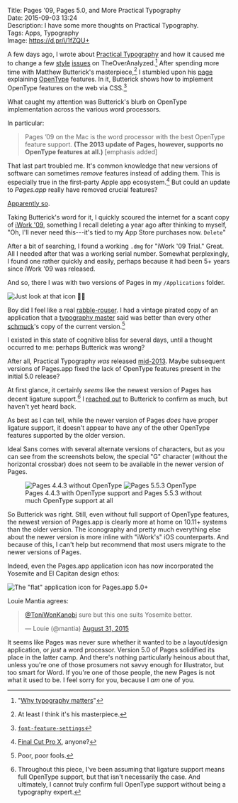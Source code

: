 Title: Pages '09, Pages 5.0, and More Practical Typography  
Date: 2015-09-03 13:24  
Description: I have some more thoughts on Practical Typography.  
Tags: Apps, Typography  
Image: https://d.pr/i/1fZQU+  

A few days ago, I wrote about [Practical Typography][1] and how it caused me to change a few [style][2] [issues][3] on TheOverAnalyzed.[^1] After spending more time with Matthew Butterick's masterpiece,[^2] I stumbled upon his [page][4] explaining [OpenType][5] features. In it, Butterick shows how to implement OpenType features on the web via CSS.[^3]

What caught my attention was Butterick's blurb on OpenType implementation across the various word processors.

In particular:

> Pages ’09 on the Mac is the word proces­sor with the best Open­Type fea­ture sup­port. **(The 2013 up­date of Pages, how­ever, sup­ports no Open­Type fea­tures at all.)** [emphasis added]

That last part troubled me. It's common knowledge that new versions of software can sometimes *remove* features instead of adding them. This is especially true in the first-party Apple app ecosystem.[^4] But could an update to *Pages.app* really have removed crucial features?

[Apparently so][6].

Taking Butterick's word for it, I quickly scoured the internet for a scant copy of [iWork '09][7], something I recall deleting a year ago after thinking to myself, "Oh, I'll never need this---it's tied to my App Store purchases now. `Delete`"

After a bit of searching, I found a working `.dmg` for "iWork '09 Trial." Great. All I needed after that was a working serial number. Somewhat perplexingly, I found one rather quickly and easily, perhaps because it had been 5+ years since iWork '09 was released.

And so, there I was with two versions of Pages in my `/Applications` folder. 

![Just look at that icon 👌🏾][8]
<!-- {style="max-width: 50%"} -->


Boy did I feel like a real [rabble-rouser][9]. I had a vintage pirated copy of an application that a [typography master][10] said was better than every other [schmuck][11]'s copy of the current version.[^5]

I existed in this state of cognitive bliss for several days, until a thought occurred to me: perhaps Butterick was wrong?

After all, Practical Typography *was* released [mid-2013][12]. Maybe subsequent versions of Pages.app fixed the lack of OpenType features present in the initial 5.0 release?

At first glance, it certainly *seems* like the newest version of Pages has decent ligature support.[^6] I [reached out][13] to Butterick to confirm as much, but haven't yet heard back.

As best as I can tell, while the newer version of Pages *does* have proper ligature support, it doesn't appear to have any of the other OpenType features supported by the older version.

Ideal Sans comes with several alternate versions of characters, but as you can see from the screenshots below, the special "G" character (without the horizontal crossbar) does not seem to be available in the newer version of Pages. 

<figure>
	<img class="twoinline" src="https://d.pr/i/17YoZ+" alt="Pages 4.4.3 without OpenType" title="Pages 4.4.3 without OpenType">
	<img class="twoinline" src="https://d.pr/i/14Yiy+" alt="Pages 5.5.3 OpenType" title="Pages 5.5.3 OpenType">
	<figcaption>Pages 4.4.3 with OpenType support and Pages 5.5.3 without much OpenType support at all</figcaption>
</figure>

So Butterick was right. Still, even without full support of OpenType features, the newest version of Pages.app is clearly more at home on 10.11+ systems than the older version. The iconography and pretty much everything else about the newer version is more inline with "iWork's" iOS counterparts. And because of this, I can't help but recommend that most users migrate to the newer versions of Pages. 

Indeed, even the Pages.app application icon has now incorporated the Yosemite and El Capitan design ethos:

![The "flat" application icon for Pages.app 5.0+][14]
<!-- {style="max-width: 50%"} -->

Louie Mantia agrees:

<blockquote lang="en"><p lang="en" dir="ltr"><a href="https://twitter.com/ToniWonKanobi" title="Me on Twitter">@ToniWonKanobi</a> sure but this one suits Yosemite better.</p>&mdash; Louie (@mantia) <a href="https://twitter.com/mantia/status/638444776191209472" title="Louie responding to me on Twitter">August 31, 2015</a></blockquote>

It seems like Pages was never sure whether it wanted to be a layout/design application, or *just* a word processor. Version 5.0 of Pages solidified its place in the latter camp. And there's nothing particularly heinous about that, unless you're one of those prosumers not savvy enough for Illustrator, but too smart for Word. If you're one of those people, the new Pages is not what it used to be. I feel sorry for you, because I *am* one of you.

[^1]: "[Why typography matters][a]"
[^2]: At least *I* think it's his masterpiece.
[^3]: [`font-fea­ture-set­tings`][b]
[^4]: [Final Cut Pro X][c], anyone?
[^5]: Poor, poor fools. 
[^6]: Throughout this piece, I've been assuming that ligature support means full OpenType support, but that isn't necessarily the case. And ultimately, I cannot truly confirm full OpenType support without being a typography expert.

[a]: http://practicaltypography.com/why-typography-matters.html "Butterick on the purpose of Practical Typography"
[b]: https://developer.mozilla.org/en-US/docs/Web/CSS/font-feature-settings "`font-feature` CSS stuff"
[c]: https://en.wikipedia.org/wiki/Final_Cut_Pro_X#Reception "Wikipedia: Final Cut Pro X"

[1]: /2015/8/25/practical-typography "Me on Practical Typography"
[2]: /2015/8/25/practical-typography#dashes "Me on Practical Typography, dashes"
[3]: /2015/8/25/practical-typography#font-sizes "Me on Practical Typography, font sizes"
[4]: http://practicaltypography.com/opentype-features.html "Butterick on OpenType"
[5]: https://en.wikipedia.org/wiki/OpenType "Wikipedia: OpenType"
[6]: https://en.wikipedia.org/wiki/Pages_(word_processor)#Version_history "Wikipedia: Pages version history"
[7]: https://en.wikipedia.org/wiki/IWork#Web_services "Wikipedia: iWork web services"
[8]: https://d.pr/i/1fNTT+ "Pages '09 (4.3)"
[9]: http://www.urbandictionary.com/define.php?term=rabble+rouser&amp;defid=1122945 "Urban Dictionary: rabble rouser"
[10]: https://twitter.com/mbutterick "Matthew Butterick on Twitter"
[11]: http://www.urbandictionary.com/define.php?term=schmuck&amp;defid=4802506 "Urban Dictionary: schmuck"
[12]: http://daringfireball.net/linked/2013/08/19/buttericks-practical-typography "John Gruber linking to Practical Typography"
[13]: https://twitter.com/ToniWonKanobi/status/638744688581718016 "Tweeting at Butterick"
[14]: https://d.pr/i/16ee0+ "Pages 5.0+ app icon"